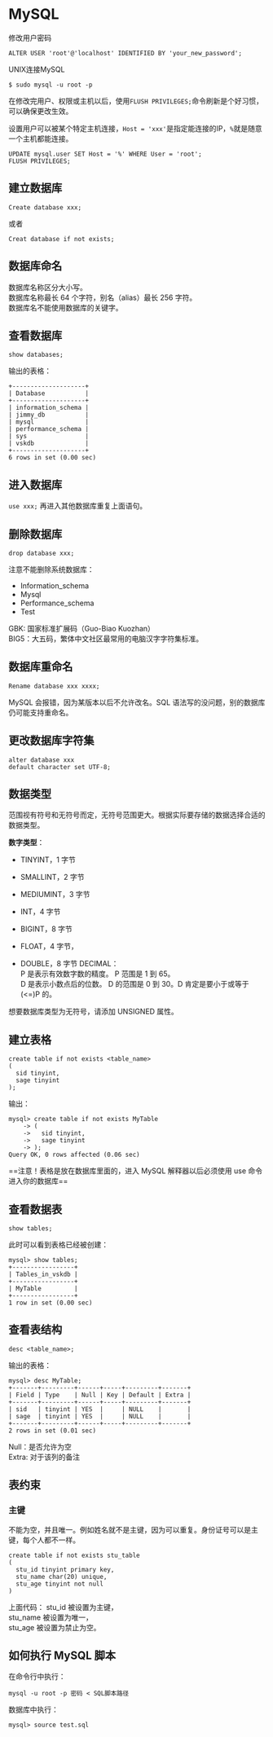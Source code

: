 # MySQL

修改用户密码
```mysql
ALTER USER 'root'@'localhost' IDENTIFIED BY 'your_new_password';
```
UNIX连接MySQL
```shell
$ sudo mysql -u root -p
```
在修改完用户、权限或主机以后，使用`FLUSH PRIVILEGES;`命令刷新是个好习惯，可以确保更改生效。  

设置用户可以被某个特定主机连接，`Host = 'xxx'`是指定能连接的IP，`%`就是随意一个主机都能连接。
```MySQL
UPDATE mysql.user SET Host = '%' WHERE User = 'root';
FLUSH PRIVILEGES;
```

## 建立数据库

```mysql
Create database xxx;
```

或者

```mysql
Creat database if not exists;
```

## 数据库命名

数据库名称区分大小写。  
数据库名称最长 64 个字符，别名（alias）最长 256 字符。  
数据库名不能使用数据库的关键字。  

## 查看数据库

```mysql
show databases;
```
输出的表格：
```
+--------------------+
| Database           |
+--------------------+
| information_schema |
| jimmy_db           |
| mysql              |
| performance_schema |
| sys                |
| vskdb              |
+--------------------+
6 rows in set (0.00 sec)
```

## 进入数据库

`use xxx;`
再进入其他数据库重复上面语句。

## 删除数据库
```mysql
drop database xxx;
``` 
注意不能删除系统数据库：
- Information_schema
- Mysql
- Performance_schema
- Test

GBK: 国家标准扩展码（Guo-Biao Kuozhan）  
BIG5：大五码，繁体中文社区最常用的电脑汉字字符集标准。  

## 数据库重命名

```mysql
Rename database xxx xxxx;
```

MySQL 会报错，因为某版本以后不允许改名。SQL 语法写的没问题，别的数据库仍可能支持重命名。

## 更改数据库字符集

```mysql
alter database xxx
default character set UTF-8;
```

## 数据类型

范围视有符号和无符号而定，无符号范围更大。根据实际要存储的数据选择合适的数据类型。

**数字类型**：
- TINYINT，1 字节
- SMALLINT，2 字节
- MEDIUMINT，3 字节
- INT，4 字节
- BIGINT，8 字节

- FLOAT，4 字节，
- DOUBLE，8 字节
DECIMAL：  
P 是表示有效数字数的精度。 P 范围是 1 到 65。  
D 是表示小数点后的位数。 D 的范围是 0 到 30。D 肯定是要小于或等于(<=)P 的。  

想要数据库类型为无符号，请添加 UNSIGNED 属性。  

## 建立表格

```mysql
create table if not exists <table_name>
(
  sid tinyint,
  sage tinyint
);
```

输出：

```
mysql> create table if not exists MyTable
    -> (
    ->   sid tinyint,
    ->   sage tinyint
    -> );
Query OK, 0 rows affected (0.06 sec)
```

==注意！表格是放在数据库里面的，进入 MySQL 解释器以后必须使用 use 命令进入你的数据库==

## 查看数据表

```mysql
show tables;
```

此时可以看到表格已经被创建：

```
mysql> show tables;
+-----------------+
| Tables_in_vskdb |
+-----------------+
| MyTable         |
+-----------------+
1 row in set (0.00 sec)
```

## 查看表结构

```mysql
desc <table_name>;
```

输出的表格：

```
mysql> desc MyTable;
+-------+---------+------+-----+---------+-------+
| Field | Type    | Null | Key | Default | Extra |
+-------+---------+------+-----+---------+-------+
| sid   | tinyint | YES  |     | NULL    |       |
| sage  | tinyint | YES  |     | NULL    |       |
+-------+---------+------+-----+---------+-------+
2 rows in set (0.01 sec)
```

Null：是否允许为空  
Extra: 对于该列的备注

## 表约束

### 主键

不能为空，并且唯一。例如姓名就不是主键，因为可以重复。身份证号可以是主键，每个人都不一样。

```mysql
create table if not exists stu_table
(
  stu_id tinyint primary key,
  stu_name char(20) unique,
  stu_age tinyint not null
)
```

上面代码：
stu_id 被设置为主键，  
stu_name 被设置为唯一，  
stu_age 被设置为禁止为空。  

## 如何执行 MySQL 脚本

在命令行中执行：
```mysql
mysql -u root -p 密码 < SQL脚本路径
```
数据库中执行：
```mysql
mysql> source test.sql
```

